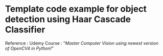 # Template code example for object detection using Haar Cascade Classifier
Reference :
Udemy Course : "<i>Master Computer Vision using newest version of OpenCV4 in Python!</i>"
